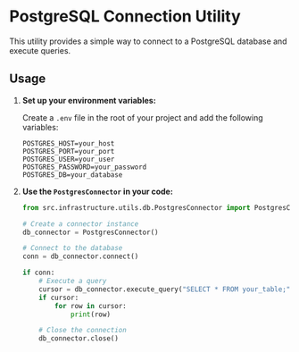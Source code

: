 # PostgreSQL Connection Utility

This utility provides a simple way to connect to a PostgreSQL database and execute queries.

## Usage

1.  **Set up your environment variables:**

    Create a `.env` file in the root of your project and add the following variables:

    ```
    POSTGRES_HOST=your_host
    POSTGRES_PORT=your_port
    POSTGRES_USER=your_user
    POSTGRES_PASSWORD=your_password
    POSTGRES_DB=your_database
    ```

2.  **Use the `PostgresConnector` in your code:**

    ```python
    from src.infrastructure.utils.db.PostgresConnector import PostgresConnector

    # Create a connector instance
    db_connector = PostgresConnector()

    # Connect to the database
    conn = db_connector.connect()

    if conn:
        # Execute a query
        cursor = db_connector.execute_query("SELECT * FROM your_table;")
        if cursor:
            for row in cursor:
                print(row)

        # Close the connection
        db_connector.close()
    ```
